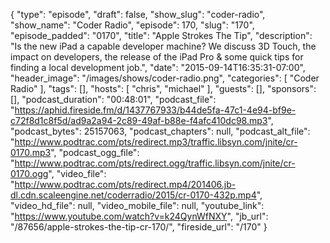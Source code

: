 {
  "type": "episode",
  "draft": false,
  "show_slug": "coder-radio",
  "show_name": "Coder Radio",
  "episode": 170,
  "slug": "170",
  "episode_padded": "0170",
  "title": "Apple Strokes The Tip",
  "description": "Is the new iPad a capable developer machine? We discuss 3D Touch, the impact on developers, the release of the iPad Pro & some quick tips for finding a local development job.",
  "date": "2015-09-14T16:35:31-07:00",
  "header_image": "/images/shows/coder-radio.png",
  "categories": [
    "Coder Radio"
  ],
  "tags": [],
  "hosts": [
    "chris",
    "michael"
  ],
  "guests": [],
  "sponsors": [],
  "podcast_duration": "00:48:01",
  "podcast_file": "https://aphid.fireside.fm/d/1437767933/b44de5fa-47c1-4e94-bf9e-c72f8d1c8f5d/ad9a2a94-2c89-49af-b88e-f4afc410dc98.mp3",
  "podcast_bytes": 25157063,
  "podcast_chapters": null,
  "podcast_alt_file": "http://www.podtrac.com/pts/redirect.mp3/traffic.libsyn.com/jnite/cr-0170.mp3",
  "podcast_ogg_file": "http://www.podtrac.com/pts/redirect.ogg/traffic.libsyn.com/jnite/cr-0170.ogg",
  "video_file": "http://www.podtrac.com/pts/redirect.mp4/201406.jb-dl.cdn.scaleengine.net/coderradio/2015/cr-0170-432p.mp4",
  "video_hd_file": null,
  "video_mobile_file": null,
  "youtube_link": "https://www.youtube.com/watch?v=k24QynWfNXY",
  "jb_url": "/87656/apple-strokes-the-tip-cr-170/",
  "fireside_url": "/170"
}

